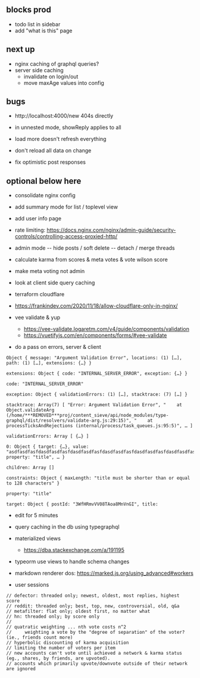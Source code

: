 ## blocks prod

- todo list in sidebar
- add "what is this" page

## next up

- nginx caching of graphql queries?
- server side caching
  - invalidate on login/out
  - move maxAge values into config

## bugs

- http://localhost:4000/new 404s directly

- in unnested mode, showReply applies to all

- load more doesn't refresh everything
- don't reload all data on change
- fix optimistic post responses

## optional below here

- consolidate nginx config

- add summary mode for list / toplevel view

- add user info page

- rate limiting: https://docs.nginx.com/nginx/admin-guide/security-controls/controlling-access-proxied-http/

- admin mode
-- hide posts / soft delete
-- detach / merge threads

- calculate karma from scores & meta votes & vote wilson score
- make meta voting not admin

- look at client side query caching

- terraform cloudflare
- https://frankindev.com/2020/11/18/allow-cloudflare-only-in-nginx/

- vee validate & yup
  - https://vee-validate.logaretm.com/v4/guide/components/validation
  - https://vuetifyjs.com/en/components/forms/#vee-validate
- do a pass on errors, server & client
```
Object { message: "Argument Validation Error", locations: (1) […], path: (1) […], extensions: {…} }
​
extensions: Object { code: "INTERNAL_SERVER_ERROR", exception: {…} }
​​
code: "INTERNAL_SERVER_ERROR"
​​
exception: Object { validationErrors: (1) […], stacktrace: (7) […] }
​​​
stacktrace: Array(7) [ "Error: Argument Validation Error", "    at Object.validateArg (/home/***REMOVED***proj/content_sieve/api/node_modules/type-graphql/dist/resolvers/validate-arg.js:29:15)", "    at processTicksAndRejections (internal/process/task_queues.js:95:5)", … ]
​​​
validationErrors: Array [ {…} ]
​​​​
0: Object { target: {…}, value: "asdfasdfasfdasdfasdfasfdasdfasdfasfdasdfasdfasfdasdfasdfasfdasdfasdfasfdasdfasdfasfdasdfasdfasfdasdfasdfasfdasdfasdfasfdasdfasdfasfdasdfasdfasfd", property: "title", … }
​​​​​
children: Array []
​​​​​
constraints: Object { maxLength: "title must be shorter than or equal to 128 characters" }
​​​​​
property: "title"
​​​​​
target: Object { postId: "3WfHRmvVV08TAoa8MnVnGI", title:
```

- edit for 5 minutes

- query caching in the db using typegraphql
- materialized views
  - https://dba.stackexchange.com/a/191195

- typeorm use views to handle schema changes
- markdown renderer dos: https://marked.js.org/using_advanced#workers
- user sessions

```
// defector: threaded only; newest, oldest, most replies, highest score
// reddit: threaded only; best, top, new, controversial, old, q&a
// metafilter: flat only; oldest first, no matter what
// hn: threaded only; by score only
//
// quatratic weighting ... nth vote costs n^2
//     weighting a vote by the "degree of separation" of the voter? (ie., friends count more)
// hyperbolic discounting of karma acquisition
// limiting the number of voters per item
// new accounts can't vote until achieved a network & karma status (eg., shares, by friends, are upvoted).
// accounts which primarily upvote/downvote outside of their network are ignored
```
